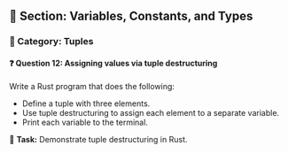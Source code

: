 ## 📘 Section: Variables, Constants, and Types  
### 🔹 Category: Tuples  
#### ❓ Question 12: Assigning values via tuple destructuring

Write a Rust program that does the following:

- Define a tuple with three elements.
- Use tuple destructuring to assign each element to a separate variable.
- Print each variable to the terminal.

🔧 **Task:** Demonstrate tuple destructuring in Rust.
